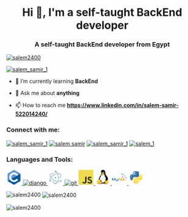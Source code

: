 <h1 align="center">Hi 👋, I'm a self-taught BackEnd developer</h1>
<h3 align="center">A self-taught BackEnd developer from Egypt</h3>


<p align="left"> <a href="https://github.com/ryo-ma/github-profile-trophy"><img src="https://github-profile-trophy.vercel.app/?username=salem2400" alt="salem2400" /></a> </p>

<p align="left"> <a href="https://twitter.com/salem_samir_1" target="blank"><img src="https://img.shields.io/twitter/follow/salem_samir_1?logo=twitter&style=for-the-badge" alt="salem_samir_1" /></a> </p>

- 🌱 I’m currently learning **BackEnd**

- 💬 Ask me about **anything**

- 📫 How to reach me **https://www.linkedin.com/in/salem-samir-522014240/**

<h3 align="left">Connect with me:</h3>
<p align="left">
<a href="https://twitter.com/salem_samir_1" target="blank"><img align="center" src="https://raw.githubusercontent.com/rahuldkjain/github-profile-readme-generator/master/src/images/icons/Social/twitter.svg" alt="salem_samir_1" height="30" width="40" /></a>
<a href="https://linkedin.com/in/salem samir" target="blank"><img align="center" src="https://raw.githubusercontent.com/rahuldkjain/github-profile-readme-generator/master/src/images/icons/Social/linked-in-alt.svg" alt="salem samir" height="30" width="40" /></a>
<a href="https://instagram.com/salem_samir_1" target="blank"><img align="center" src="https://raw.githubusercontent.com/rahuldkjain/github-profile-readme-generator/master/src/images/icons/Social/instagram.svg" alt="salem_samir_1" height="30" width="40" /></a>
<a href="https://codeforces.com/profile/salem_1" target="blank"><img align="center" src="https://raw.githubusercontent.com/rahuldkjain/github-profile-readme-generator/master/src/images/icons/Social/codeforces.svg" alt="salem_1" height="30" width="40" /></a>
</p>

<h3 align="left">Languages and Tools:</h3>
<p align="left"> <a href="https://www.cprogramming.com/" target="_blank" rel="noreferrer"> <img src="https://raw.githubusercontent.com/devicons/devicon/master/icons/c/c-original.svg" alt="c" width="40" height="40"/> </a> <a href="https://www.djangoproject.com/" target="_blank" rel="noreferrer"> <img src="https://cdn.worldvectorlogo.com/logos/django.svg" alt="django" width="40" height="40"/> </a> <a href="https://www.electronjs.org" target="_blank" rel="noreferrer"> <img src="https://raw.githubusercontent.com/devicons/devicon/master/icons/electron/electron-original.svg" alt="electron" width="40" height="40"/> </a> <a href="https://git-scm.com/" target="_blank" rel="noreferrer"> <img src="https://www.vectorlogo.zone/logos/git-scm/git-scm-icon.svg" alt="git" width="40" height="40"/> </a> <a href="https://developer.mozilla.org/en-US/docs/Web/JavaScript" target="_blank" rel="noreferrer"> <img src="https://raw.githubusercontent.com/devicons/devicon/master/icons/javascript/javascript-original.svg" alt="javascript" width="40" height="40"/> </a> <a href="https://www.linux.org/" target="_blank" rel="noreferrer"> <img src="https://raw.githubusercontent.com/devicons/devicon/master/icons/linux/linux-original.svg" alt="linux" width="40" height="40"/> </a> <a href="https://www.mysql.com/" target="_blank" rel="noreferrer"> <img src="https://raw.githubusercontent.com/devicons/devicon/master/icons/mysql/mysql-original-wordmark.svg" alt="mysql" width="40" height="40"/> </a> <a href="https://www.python.org" target="_blank" rel="noreferrer"> <img src="https://raw.githubusercontent.com/devicons/devicon/master/icons/python/python-original.svg" alt="python" width="40" height="40"/> </a> </p>

<p><img align="left" src="https://github-readme-stats.vercel.app/api/top-langs?username=salem2400&show_icons=true&locale=en&layout=compact" alt="salem2400" /></p>

<p>&nbsp;<img align="center" src="https://github-readme-stats.vercel.app/api?username=salem2400&show_icons=true&locale=en" alt="salem2400" /></p>

<p><img align="center" src="https://github-readme-streak-stats.herokuapp.com/?user=salem2400&" alt="salem2400" /></p>
<!--
**salem440/salem440** is a ✨ _special_ ✨ repository because its `README.md` (this file) appears on your GitHub profile.

Here are some ideas to get you started:

- 🔭 I’m currently working on ...
- 🌱 I’m currently learning ...
- 👯 I’m looking to collaborate on ...
- 🤔 I’m looking for help with ...
- 💬 Ask me about ...
- 📫 How to reach me: ...
- 😄 Pronouns: ...
- ⚡ Fun fact: ...
-->
